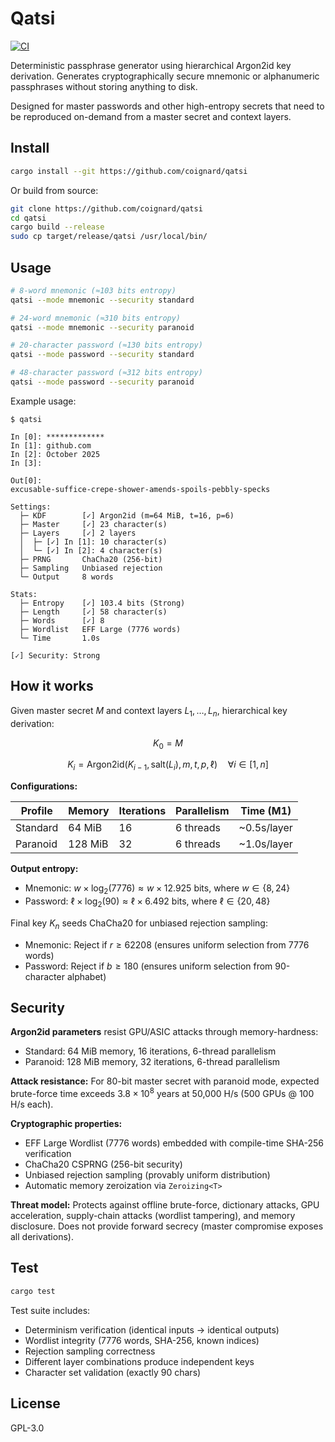 # Qatsi

[![CI](https://github.com/coignard/qatsi/actions/workflows/ci.yml/badge.svg)](https://github.com/coignard/qatsi/actions/workflows/ci.yml)

Deterministic passphrase generator using hierarchical Argon2id key derivation. Generates cryptographically secure mnemonic or alphanumeric passphrases without storing anything to disk.

Designed for master passwords and other high-entropy secrets that need to be reproduced on-demand from a master secret and context layers.

## Install

```bash
cargo install --git https://github.com/coignard/qatsi
```

Or build from source:

```bash
git clone https://github.com/coignard/qatsi
cd qatsi
cargo build --release
sudo cp target/release/qatsi /usr/local/bin/
```

## Usage

```bash
# 8-word mnemonic (≈103 bits entropy)
qatsi --mode mnemonic --security standard

# 24-word mnemonic (≈310 bits entropy)
qatsi --mode mnemonic --security paranoid

# 20-character password (≈130 bits entropy)
qatsi --mode password --security standard

# 48-character password (≈312 bits entropy)
qatsi --mode password --security paranoid
```

Example usage:

```
$ qatsi

In [0]: *************
In [1]: github.com
In [2]: October 2025
In [3]:

Out[0]:
excusable-suffice-crepe-shower-amends-spoils-pebbly-specks

Settings:
  ├─ KDF        [✓] Argon2id (m=64 MiB, t=16, p=6)
  ├─ Master     [✓] 23 character(s)
  ├─ Layers     [✓] 2 layers
  │  ├─ [✓] In [1]: 10 character(s)
  │  └─ [✓] In [2]: 4 character(s)
  ├─ PRNG       ChaCha20 (256-bit)
  ├─ Sampling   Unbiased rejection
  └─ Output     8 words

Stats:
  ├─ Entropy    [✓] 103.4 bits (Strong)
  ├─ Length     [✓] 58 character(s)
  ├─ Words      [✓] 8
  ├─ Wordlist   EFF Large (7776 words)
  └─ Time       1.0s

[✓] Security: Strong
```

## How it works

Given master secret $M$ and context layers $L_1, \ldots, L_n$, hierarchical key derivation:

$$K_0 = M$$

$$K_i = \text{Argon2id}(K_{i-1}, \text{salt}(L_i), m, t, p, \ell) \quad \forall i \in [1, n]$$

**Configurations:**

| Profile | Memory | Iterations | Parallelism | Time (M1) |
|---------|--------|------------|-------------|-----------|
| Standard | 64 MiB | 16 | 6 threads | ~0.5s/layer |
| Paranoid | 128 MiB | 32 | 6 threads | ~1.0s/layer |

**Output entropy:**

- Mnemonic: $w \times \log_2(7776) \approx w \times 12.925$ bits, where $w \in \{8, 24\}$
- Password: $\ell \times \log_2(90) \approx \ell \times 6.492$ bits, where $\ell \in \{20, 48\}$

Final key $K_n$ seeds ChaCha20 for unbiased rejection sampling:

- Mnemonic: Reject if $r \geq 62208$ (ensures uniform selection from 7776 words)
- Password: Reject if $b \geq 180$ (ensures uniform selection from 90-character alphabet)

## Security

**Argon2id parameters** resist GPU/ASIC attacks through memory-hardness:

- Standard: 64 MiB memory, 16 iterations, 6-thread parallelism
- Paranoid: 128 MiB memory, 32 iterations, 6-thread parallelism

**Attack resistance:** For 80-bit master secret with paranoid mode, expected brute-force time exceeds $3.8 \times 10^8$ years at 50,000 H/s (500 GPUs @ 100 H/s each).

**Cryptographic properties:**

- EFF Large Wordlist (7776 words) embedded with compile-time SHA-256 verification
- ChaCha20 CSPRNG (256-bit security)
- Unbiased rejection sampling (provably uniform distribution)
- Automatic memory zeroization via `Zeroizing<T>`

**Threat model:** Protects against offline brute-force, dictionary attacks, GPU acceleration, supply-chain attacks (wordlist tampering), and memory disclosure. Does not provide forward secrecy (master compromise exposes all derivations).

## Test

```bash
cargo test
```

Test suite includes:
- Determinism verification (identical inputs → identical outputs)
- Wordlist integrity (7776 words, SHA-256, known indices)
- Rejection sampling correctness
- Different layer combinations produce independent keys
- Character set validation (exactly 90 chars)

## License

GPL-3.0
